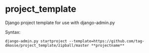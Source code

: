 project_template
================

Django project template for use with django-admin.py

Syntax:

    django-admin.py startproject --template=https://github.com/tag-dmasse/project_template/zipball/master **projectname**
